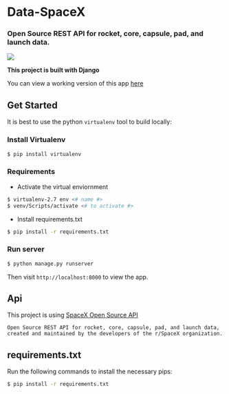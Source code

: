 
  
# Data-SpaceX

### Open Source REST API for rocket, core, capsule, pad, and launch data.

<a href="https://data-spacex.herokuapp.com/" target="_blank">
<img src="https://img.icons8.com/nolan/94/launchpad.png"> 
</a>



**This project is built with Django**

You can view a working version of this app
[here](https://data-spacex.herokuapp.com/)


## Get Started

It is best to use the python `virtualenv` tool to build locally:

### Install Virtualenv

```sh
$ pip install virtualenv
```

### Requirements

- Activate the virtual enviornment

```sh
$ virtualenv-2.7 env <# name #>
$ venv/Scripts/activate <# to activate #>
```

- Install requirements.txt

```sh
$ pip install -r requirements.txt
```

### Run server

```sh
$ python manage.py runserver
```

Then visit `http://localhost:8000` to view the app. 


## Api

This project is using [SpaceX Open Source API](https://github.com/r-spacex/SpaceX-API)


``
Open Source REST API for rocket, core, capsule, pad, and launch data, created and maintained by the developers of the r/SpaceX organization.
``


## requirements.txt

Run the following
commands to install the necessary pips:

```sh
$ pip install -r requirements.txt
```







